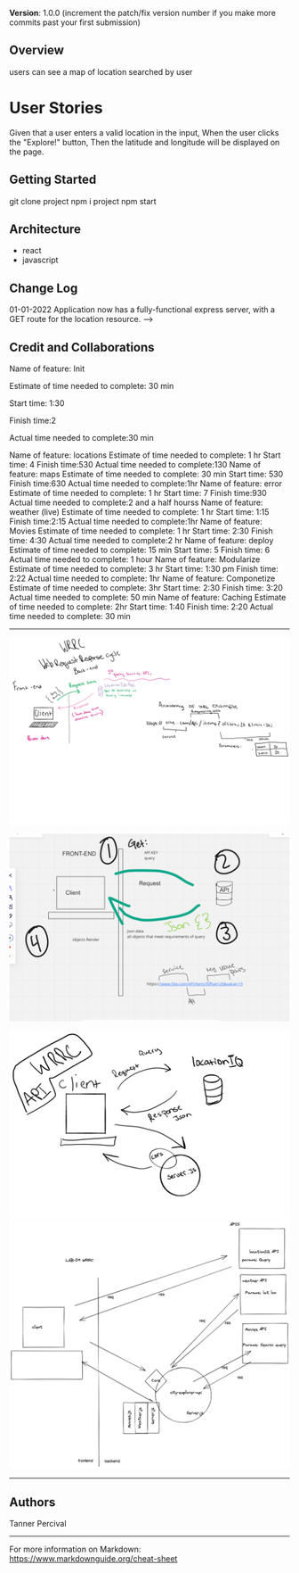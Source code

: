 **Version**:
 1.0.0 (increment the patch/fix version number if you make more commits past your first submission)

## Overview

users can see a map of location searched by user

# User Stories
Given that a user enters a valid location in the input, When the user clicks the "Explore!" button, Then the latitude and longitude will be displayed on the page.

## Getting Started

git clone project
npm i project
npm start

## Architecture

- react
- javascript

## Change Log

01-01-2022 Application now has a fully-functional express server, with a GET route for the location resource. -->

## Credit and Collaborations

Name of feature: Init

Estimate of time needed to complete: 30 min

Start time: 1:30

Finish time:2 

Actual time needed to complete:30 min

Name of feature: locations
Estimate of time needed to complete: 1 hr 
Start time: 4
Finish time:530
Actual time needed to complete:130
Name of feature: maps
Estimate of time needed to complete: 30 min
Start time: 530
Finish time:630
Actual time needed to complete:1hr
Name of feature: error
Estimate of time needed to complete: 1 hr
Start time: 7
Finish time:930
Actual time needed to complete:2 and a half hourss
Name of feature: weather (live)
Estimate of time needed to complete: 1 hr
Start time: 1:15
Finish time:2:15
Actual time needed to complete:1hr
Name of feature: Movies
Estimate of time needed to complete: 1 hr
Start time: 2:30
Finish time: 4:30
Actual time needed to complete:2 hr
Name of feature: deploy
Estimate of time needed to complete: 15 min
Start time: 5
Finish time: 6
Actual time needed to complete: 1 hour
Name of feature: Modularize
Estimate of time needed to complete: 3 hr
Start time: 1:30 pm
Finish time: 2:22
Actual time needed to complete: 1hr
Name of feature: Componetize
Estimate of time needed to complete: 3hr 
Start time: 2:30
Finish time: 3:20
Actual time needed to complete: 50 min
Name of feature: Caching
Estimate of time needed to complete: 2hr 
Start time: 1:40
Finish time: 2:20
Actual time needed to complete: 30 min


---------------------------------

![ScreenShot](./public/images/wrrc1.png)

![ScreenShot](./public/images/WRRC.PNG)

![ScreenShot](./public/images/cool.png)
![ScreenShot](./public/images/WRRCLAB09-TANNER-REY.png)

------------------------------

## Authors
Tanner Percival

------------------------------

For more information on Markdown: https://www.markdownguide.org/cheat-sheet

